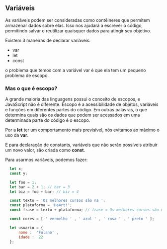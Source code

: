 ## Variáveis

As variáveis ​​podem ser consideradas como contêineres que permitem armazenar dados sobre elas.
Isso nos ajudará a escrever o código, permitindo salvar e reutilizar quaisquer dados para atingir seu objetivo.

Existem 3 maneiras de declarar variáveis:

- var
- let
- const

o problema que temos com a variável var é que ela tem um pequeno problema de escopo.

### Mas o que é escopo?

A grande maioria das linguagens possui o conceito de escopos, e JavaScript não é diferente. Escopo é a acessibilidade de objetos, variáveis e funções em diferentes partes do código.
Em outras palavras, o que determina quais são os dados que podem ser acessados em uma determinada parte do código é o escopo.

Por a **let** ter um comportamento mais previsível, nós evitamos ao máximo o uso da **var**.

E para declaração de constants, variáveis que não serão possíveis atribuir um novo valor, são criada como **const**.

Para usarmos variáveis, podemos fazer:

```javascript
  let x;
  const y;

  let foo = 1;
  let bar = 2 + 1; // bar = 3
  let biz = foo + bar; // biz = 4

  const texto = 'Os melhores cursos são na ';
  const plataforma = 'He4rt!';
  const frase = texto + plataforma; // frase = Os melhores cursos são na He4rt!

  const cores = [ ' vermelho ' , ' azul ' , ' rosa ' , ' preto ' ];

  let usuario = {
      nome :  'Fulano' ,
      idade :  22
  };
```
